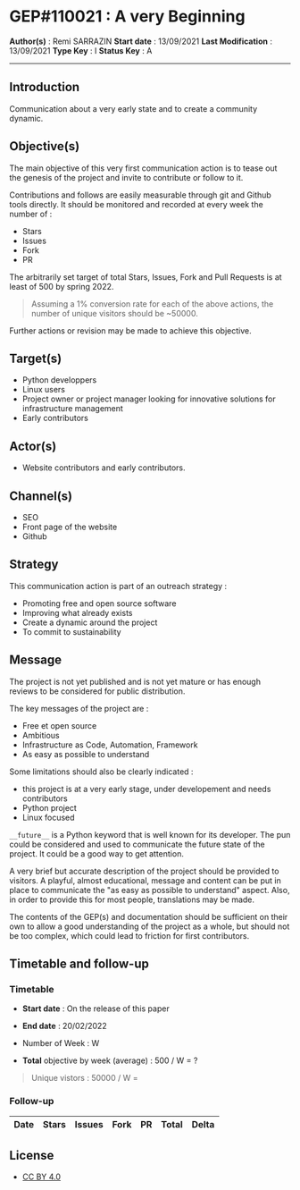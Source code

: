 # GEP#110021 : A very Beginning

__Author(s)__ : Remi SARRAZIN
__Start date__ : 13/09/2021
__Last Modification__ : 13/09/2021
__Type Key__ : I
__Status Key__ : A

----------------------

## Introduction

Communication about a very early state and to create a community dynamic.

## Objective(s)

The main objective of this very first communication action is to tease out the genesis of the project and invite to contribute or follow to it.

Contributions and follows are easily measurable through git and Github tools directly. It should be monitored and recorded at every week the number of :
- Stars
- Issues
- Fork
- PR

The arbitrarily set target of total Stars, Issues, Fork and Pull Requests is at least of 500 by spring 2022.

> Assuming a 1% conversion rate for each of the above actions, the number of unique visitors should be ~50000.

Further actions or revision may be made to achieve this objective.

## Target(s)

- Python developpers
- Linux users
- Project owner or project manager looking for innovative solutions for infrastructure management
- Early contributors

## Actor(s)

- Website contributors and early contributors.

## Channel(s)

- SEO
- Front page of the website
- Github

## Strategy

This communication action is part of an outreach strategy :
- Promoting free and open source software
- Improving what already exists
- Create a dynamic around the project
- To commit to sustainability

## Message

The project is not yet published and is not yet mature or has enough reviews to be considered for public distribution.

The key messages of the project are :
- Free et open source
- Ambitious
- Infrastructure as Code, Automation, Framework
- As easy as possible to understand

Some limitations should also be clearly indicated :
- this project is at a very early stage, under developement and needs contributors
- Python project
- Linux focused

`__future__` is a Python keyword that is well known for its developer. The pun could be considered and used to communicate the future state of the project. It could be a good way to get attention.

A very brief but accurate description of the project should be provided to visitors. A playful, almost educational, message and content can be put in place to communicate the "as easy as possible to understand" aspect. Also, in order to provide this for most people, translations may be made.

The contents of the GEP(s) and documentation should be sufficient on their own to allow a good understanding of the project as a whole, but should not be too complex, which could lead to friction for first contributors.

## Timetable and follow-up

### Timetable

- __Start date__ : On the release of this paper
- __End date__ : 20/02/2022

- Number of Week : W
- __Total__ objective by week (average) : 500 / W = ?

> Unique vistors : 50000 / W = 

### Follow-up

| Date | Stars | Issues | Fork | PR | __Total__ | Delta |
|-|-|-|-|-|-|-|


## License

- [CC BY 4.0](https://creativecommons.org/licenses/by/4.0/)
